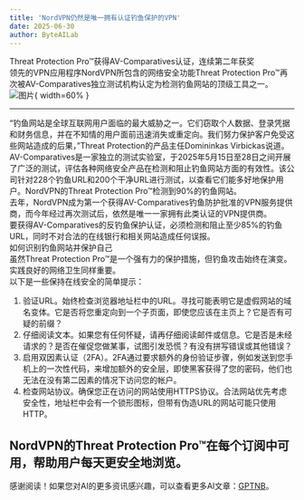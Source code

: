 ```yaml
---
title: 'NordVPN仍然是唯一拥有认证钓鱼保护的VPN'
date: 2025-06-30
author: ByteAILab
---
```


Threat Protection Pro™获得AV-Comparatives认证，连续第二年获奖  
领先的VPN应用程序NordVPN所包含的网络安全功能Threat Protection Pro™再次被AV-Comparatives独立测试机构认定为检测钓鱼网站的顶级工具之一。![图片](https://ai-techpark.com/wp-content/uploads/NordVPN.jpg){ width=60% }

---
  
“钓鱼网站是全球互联网用户面临的最大威胁之一。它们窃取个人数据、登录凭据和财务信息，并在不知情的用户面前迅速消失或重定向。我们努力保护客户免受这些网站造成的后果，”Threat Protection的产品主任Domininkas Virbickas说道。  
AV-Comparatives是一家独立的测试实验室，于2025年5月15日至28日之间开展了广泛的测试，评估各种网络安全产品在检测和阻止钓鱼网站方面的有效性。该公司针对228个钓鱼URL和200个干净URL进行测试，以查看它们能多好地保护用户。NordVPN的Threat Protection Pro™检测到90%的钓鱼网站。  
去年，NordVPN成为第一个获得AV-Comparatives钓鱼防护批准的VPN服务提供商，而今年经过再次测试后，依然是唯一一家拥有此类认证的VPN提供商。  
要获得AV-Comparatives的反钓鱼保护认证，必须检测和阻止至少85%的钓鱼URL，同时不对合法的在线银行和相关网站造成任何误报。  
如何识别钓鱼网站并保护自己  
虽然Threat Protection Pro™是一个强有力的保护措施，但钓鱼攻击始终在演变。实践良好的网络卫生同样重要。  
以下是一些保持在线安全的简单提示：

1. 验证URL。始终检查浏览器地址栏中的URL。寻找可能表明它是虚假网站的域名变体。它是否将您重定向到一个子页面，即使您应该在主页上？它是否有可疑的前缀？
2. 仔细阅读文本。如果您有任何怀疑，请再仔细阅读邮件或信息。它是否是未经请求的？是否在催促您做某事，试图引发恐慌？有没有拼写错误或其他错误？
3. 启用双因素认证（2FA）。2FA通过要求额外的身份验证步骤，例如发送到您手机上的一次性代码，来增加额外的安全层，即使黑客获得了您的密码，他们也无法在没有第二因素的情况下访问您的帐户。
4. 检查网站协议。确保您正在访问的网站使用HTTPS协议。合法网站优先考虑安全性，地址栏中会有一个锁形图标，但带有伪造URL的网站可能只使用HTTP。

NordVPN的Threat Protection Pro™在每个订阅中可用，帮助用户每天更安全地浏览。
---
感谢阅读！如果您对AI的更多资讯感兴趣，可以查看更多AI文章：[GPTNB](https://gptnb.com)。